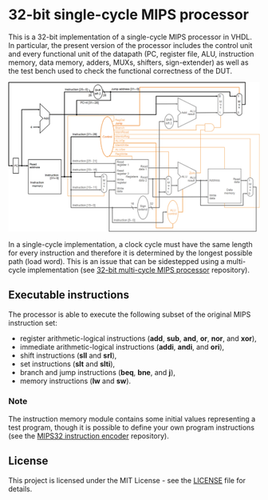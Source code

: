 # 32-bit single-cycle MIPS processor

This is a 32-bit implementation of a single-cycle MIPS processor in VHDL.
In particular, the present version of the processor includes the control unit and every functional unit of the datapath (PC, register file, ALU, instruction memory, data memory, adders, MUXs, shifters, sign-extender) as well as the test bench used to check the functional correctness of the DUT.

<p align="center"><img src="./MIPS32_single-cycle_diagram.png" width="700px"></img><p>

In a single-cycle implementation, a clock cycle must have the same length for every instruction and therefore it is determined by the longest possible path (load word).
This is an issue that can be sidestepped using a multi-cycle implementation (see [32-bit multi-cycle MIPS processor](https://github.com/david-palma//MIPS-32bit/MIPS32_multi_cycle) repository).

## Executable instructions

The processor is able to execute the following subset of the original MIPS instruction set:

* register arithmetic-logical instructions (**add**, **sub**, **and**, **or**, **nor**, and **xor**),
* immediate arithmetic-logical instructions (**addi**, **andi**, and **ori**),
* shift instructions (**sll** and **srl**),
* set instructions (**slt** and **slti**),
* branch and jump instructions (**beq**, **bne**, and **j**),
* memory instructions (**lw** and **sw**).

### Note

The instruction memory module contains some initial values representing a test program, though it is possible to define your own program instructions (see the [MIPS32 instruction encoder](https://github.com/david-palma//MIPS-32bit/MIPS32_encoder) repository).

## License

This project is licensed under the MIT License - see the [LICENSE](https://github.com/david-palma/MIPS-32bit/LICENSE) file for details.
